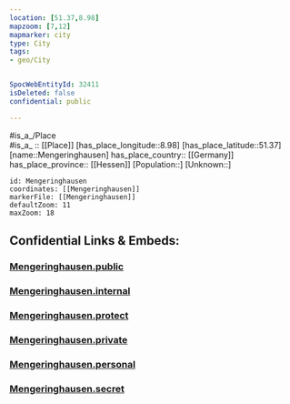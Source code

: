 ```yaml
---
location: [51.37,8.98] 
mapzoom: [7,12] 
mapmarker: city 
type: City
tags:
- geo/City


SpocWebEntityId: 32411
isDeleted: false
confidential: public

---
```

#is_a_/Place  
#is_a_ :: [[Place]] 
[has_place_longitude::8.98] 
[has_place_latitude::51.37] 
[name::Mengeringhausen] 
has_place_country:: [[Germany]]  
has_place_province:: [[Hessen]] 
[Population::] 
[Unknown::] 


```leaflet
id: Mengeringhausen
coordinates: [[Mengeringhausen]] 
markerFile: [[Mengeringhausen]] 
defaultZoom: 11 
maxZoom: 18
```


## Confidential Links & Embeds: 

### [Mengeringhausen.public](/_public/\Earth\Continent\Europe\Europe~Central\Germany\Germany~West\Hessen\counties~Hessen\Waldeck-Frankenberg\cities~Waldeck-Frankenbg\Bad_Arolsen\boroughs~ArolsenMengeringhausen.public.md) 

### [Mengeringhausen.internal](/_internal/\Earth\Continent\Europe\Europe~Central\Germany\Germany~West\Hessen\counties~Hessen\Waldeck-Frankenberg\cities~Waldeck-Frankenbg\Bad_Arolsen\boroughs~ArolsenMengeringhausen.internal.md) 

### [Mengeringhausen.protect](/_protect/\Earth\Continent\Europe\Europe~Central\Germany\Germany~West\Hessen\counties~Hessen\Waldeck-Frankenberg\cities~Waldeck-Frankenbg\Bad_Arolsen\boroughs~ArolsenMengeringhausen.protect.md) 

### [Mengeringhausen.private](/_private/\Earth\Continent\Europe\Europe~Central\Germany\Germany~West\Hessen\counties~Hessen\Waldeck-Frankenberg\cities~Waldeck-Frankenbg\Bad_Arolsen\boroughs~ArolsenMengeringhausen.private.md) 

### [Mengeringhausen.personal](/_personal/\Earth\Continent\Europe\Europe~Central\Germany\Germany~West\Hessen\counties~Hessen\Waldeck-Frankenberg\cities~Waldeck-Frankenbg\Bad_Arolsen\boroughs~ArolsenMengeringhausen.personal.md) 

### [Mengeringhausen.secret](/_secret/\Earth\Continent\Europe\Europe~Central\Germany\Germany~West\Hessen\counties~Hessen\Waldeck-Frankenberg\cities~Waldeck-Frankenbg\Bad_Arolsen\boroughs~ArolsenMengeringhausen.secret.md)

